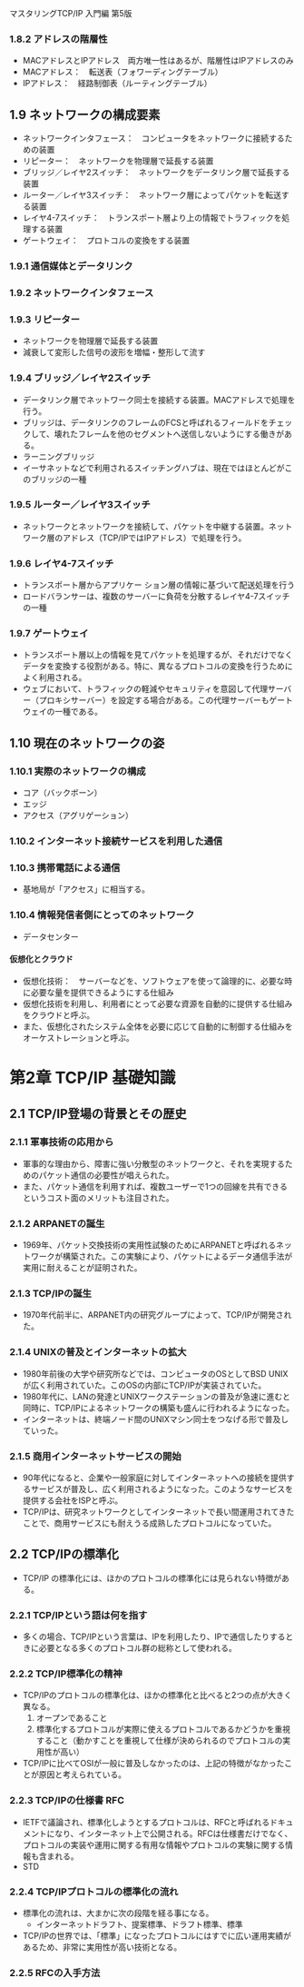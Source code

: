 マスタリングTCP/IP 入門編 第5版

### 1.8.2 アドレスの階層性
- MACアドレスとIPアドレス　両方唯一性はあるが、階層性はIPアドレスのみ
- MACアドレス：　転送表（フォワーディングテーブル）
- IPアドレス：　経路制御表（ルーティングテーブル）

## 1.9 ネットワークの構成要素
- ネットワークインタフェース：　コンピュータをネットワークに接続するための装置
- リピーター：　ネットワークを物理層で延長する装置
- ブリッジ／レイヤ2スイッチ：　ネットワークをデータリンク層で延長する装置
- ルーター／レイヤ3スイッチ：　ネットワーク層によってパケットを転送する装置
- レイヤ4-7スイッチ：　トランスポート層より上の情報でトラフィックを処理する装置
- ゲートウェイ：　プロトコルの変換をする装置

### 1.9.1 通信媒体とデータリンク

### 1.9.2 ネットワークインタフェース

### 1.9.3 リピーター
- ネットワークを物理層で延長する装置
- 減衰して変形した信号の波形を増幅・整形して流す

### 1.9.4 ブリッジ／レイヤ2スイッチ
- データリンク層でネットワーク同士を接続する装置。MACアドレスで処理を行う。
- ブリッジは、データリンクのフレームのFCSと呼ばれるフィールドをチェックして、壊れたフレームを他のセグメントへ送信しないようにする働きがある。
- ラーニングブリッジ
- イーサネットなどで利用されるスイッチングハブは、現在ではほとんどがこのブリッジの一種

### 1.9.5 ルーター／レイヤ3スイッチ
- ネットワークとネットワークを接続して、パケットを中継する装置。ネットワーク層のアドレス（TCP/IPではIPアドレス）で処理を行う。

### 1.9.6 レイヤ4-7スイッチ
- トランスポート層からアプリケー ション層の情報に基づいて配送処理を行う
- ロードバランサーは、複数のサーバーに負荷を分散するレイヤ4-7スイッチの一種

### 1.9.7 ゲートウェイ
- トランスポート層以上の情報を見てパケットを処理するが、それだけでなくデータを変換する役割がある。特に、異なるプロトコルの変換を行うためによく利用される。
- ウェブにおいて、トラフィックの軽減やセキュリティを意図して代理サーバー（プロキシサーバー）を設定する場合がある。この代理サーバーもゲートウェイの一種である。

## 1.10 現在のネットワークの姿
### 1.10.1 実際のネットワークの構成
- コア（バックボーン）
- エッジ
- アクセス（アグリゲーション）

### 1.10.2 インターネット接続サービスを利用した通信

### 1.10.3 携帯電話による通信
- 基地局が「アクセス」に相当する。

### 1.10.4 情報発信者側にとってのネットワーク
- データセンター

#### 仮想化とクラウド
- 仮想化技術：　サーバーなどを、ソフトウェアを使って論理的に、必要な時に必要な量を提供できるようにする仕組み
- 仮想化技術を利用し、利用者にとって必要な資源を自動的に提供する仕組みをクラウドと呼ぶ。
- また、仮想化されたシステム全体を必要に応じて自動的に制御する仕組みをオーケストレーションと呼ぶ。

# 第2章 TCP/IP 基礎知識
## 2.1 TCP/IP登場の背景とその歴史
### 2.1.1 軍事技術の応用から
- 軍事的な理由から、障害に強い分散型のネットワークと、それを実現するためのパケット通信の必要性が唱えられた。
- また、パケット通信を利用すれば、複数ユーザーで1つの回線を共有できるというコスト面のメリットも注目された。

### 2.1.2 ARPANETの誕生
- 1969年、パケット交換技術の実用性試験のためにARPANETと呼ばれるネットワークが構築された。この実験により、パケットによるデータ通信手法が実用に耐えることが証明された。

### 2.1.3 TCP/IPの誕生
- 1970年代前半に、ARPANET内の研究グループによって、TCP/IPが開発された。

### 2.1.4 UNIXの普及とインターネットの拡大
- 1980年前後の大学や研究所などでは、コンピュータのOSとしてBSD UNIXが広く利用されていた。このOSの内部にTCP/IPが実装されていた。
- 1980年代に、LANの発達とUNIXワークステーションの普及が急速に進むと同時に、TCP/IPによるネットワークの構築も盛んに行われるようになった。
- インターネットは、終端ノード間のUNIXマシン同士をつなげる形で普及していった。

### 2.1.5 商用インターネットサービスの開始
- 90年代になると、企業や一般家庭に対してインターネットへの接続を提供するサービスが普及し、広く利用されるようになった。このようなサービスを提供する会社をISPと呼ぶ。
- TCP/IPは、研究ネットワークとしてインターネットで長い間運用されてきたことで、商用サービスにも耐えうる成熟したプロトコルになっていた。

## 2.2 TCP/IPの標準化
- TCP/IP の標準化には、ほかのプロトコルの標準化には見られない特徴がある。

### 2.2.1 TCP/IPという語は何を指す
- 多くの場合、TCP/IPという言葉は、IPを利用したり、IPで通信したりするときに必要となる多くのプロトコル群の総称として使われる。

### 2.2.2 TCP/IP標準化の精神
- TCP/IPのプロトコルの標準化は、ほかの標準化と比べると2つの点が大きく異なる。
  1. オープンであること
  2. 標準化するプロトコルが実際に使えるプロトコルであるかどうかを重視すること（動かすことを重視して仕様が決められるのでプロトコルの実用性が高い）
- TCP/IPに比べてOSIが一般に普及しなかったのは、上記の特徴がなかったことが原因と考えられている。

### 2.2.3 TCP/IPの仕様書 RFC
- IETFで議論され、標準化しようとするプロトコルは、RFCと呼ばれるドキュメントになり、インターネット上で公開される。RFCは仕様書だけでなく、プロトコルの実装や運用に関する有用な情報やプロトコルの実験に関する情報も含まれる。
- STD

### 2.2.4 TCP/IPプロトコルの標準化の流れ
- 標準化の流れは、大まかに次の段階を経る事になる。
  - インターネットドラフト、提案標準、ドラフト標準、標準
- TCP/IPの世界では、「標準」になったプロトコルにはすでに広い運用実績があるため、非常に実用性が高い技術となる。

### 2.2.5 RFCの入手方法
